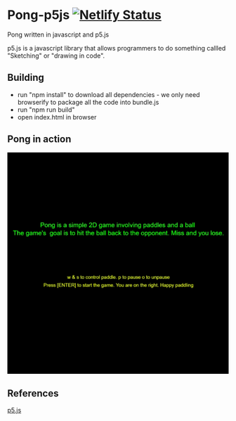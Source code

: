 # Pong-p5js                                                                                                     [![Netlify Status](https://api.netlify.com/api/v1/badges/0e1db002-5d8f-4eac-8929-ee238d55a8cf/deploy-status)](https://app.netlify.com/sites/pong-p5js/deploys)
Pong written in javascript and p5.js

p5.js is a javascript library that allows programmers to do something callled "Sketching" or "drawing in code".

## Building
* run "npm install" to download all dependencies - we only need browserify to package all the code into bundle.js
* run "npm run build" 
* open index.html in browser

## Pong in action
![](pong-p5js.gif)

## References

[p5.js](https://p5js.org/reference/)
